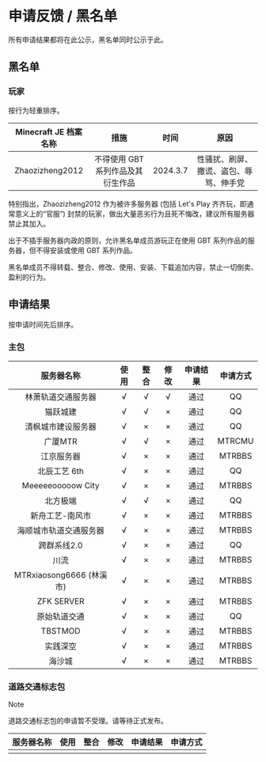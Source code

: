 # 申请反馈 / 黑名单

所有申请结果都将在此公示，黑名单同时公示于此。

## 黑名单

### 玩家

按行为轻重排序。

| Minecraft JE 档案名称 |               措施                |   时间   |                  原因                  |
| :-------------------: | :-------------------------------: | :------: | :------------------------------------: |
|    Zhaozizheng2012    | 不得使用 GBT 系列作品及其衍生作品 | 2024.3.7 | 性骚扰、刷屏、撒谎、盗包、辱骂、伸手党 |

特别指出，Zhaozizheng2012 作为被许多服务器 (包括 Let's Play 齐齐玩，即通常意义上的“官服”) 封禁的玩家，做出大量恶劣行为且死不悔改，建议所有服务器禁止其加入。

出于不插手服务器内政的原则，允许黑名单成员游玩正在使用 GBT 系列作品的服务器，但不得安装或使用 GBT 系列作品。

黑名单成员不得转载、整合、修改、使用、安装、下载追加内容，禁止一切倒卖、盈利的行为。

## 申请结果

按申请时间先后排序。

### 主包

|        服务器名称        | 使用 | 整合 | 修改 | 申请结果 | 申请方式 |
| :----------------------: | :--: | :--: | :--: | :------: | :------: |
|    林萧轨道交通服务器    |  √   |  √   |  √   |   通过   |    QQ    |
|         猫跃城建         |  √   |  √   |  ×   |   通过   |    QQ    |
|    清枫城市建设服务器    |  √   |  ×   |  ×   |   通过   |    QQ    |
|         广厦MTR          |  √   |  √   |  ×   |   通过   |  MTRCMU  |
|        江京服务器        |  √   |  ×   |  ×   |   通过   |  MTRBBS  |
|       北辰工艺 6th       |  √   |  ×   |  ×   |   通过   |    QQ    |
|    Meeeeeooooow City     |  √   |  ×   |  ×   |   通过   |  MTRBBS  |
|         北方极端         |  √   |  √   |  ×   |   通过   |    QQ    |
|     新舟工艺-南风市      |  √   |  ×   |  ×   |   通过   |  MTRBBS  |
|  海顺城市轨道交通服务器  |  √   |  ×   |  ×   |   通过   |  MTRBBS  |
|       跨群系线2.0        |  √   |  ×   |  ×   |   通过   |    QQ    |
|           川流           |  √   |  ×   |  ×   |   通过   |  MTRBBS  |
| MTRxiaosong6666 (林溪市) |  √   |  ×   |  ×   |   通过   |  MTRBBS  |
|        ZFK SERVER        |  √   |  ×   |  ×   |   通过   |  MTRBBS  |
|       原始轨道交通       |  √   |  ×   |  ×   |   通过   |    QQ    |
|         TBSTMOD          |  √   |  ×   |  ×   |   通过   |  MTRBBS  |
|         实践深空         |  √   |  ×   |  ×   |   通过   |  MTRBBS  |
|          海沙城          |  √   |  ×   |  ×   |   通过   |  MTRBBS  |

### 道路交通标志包

> [!NOTE]
> 道路交通标志包的申请暂不受理。请等待正式发布。

| 服务器名称 | 使用 | 整合 | 修改 | 申请结果 | 申请方式 |
| :--------: | :--: | :--: | :--: | :------: | :------: |
|            |      |      |      |          |          |

